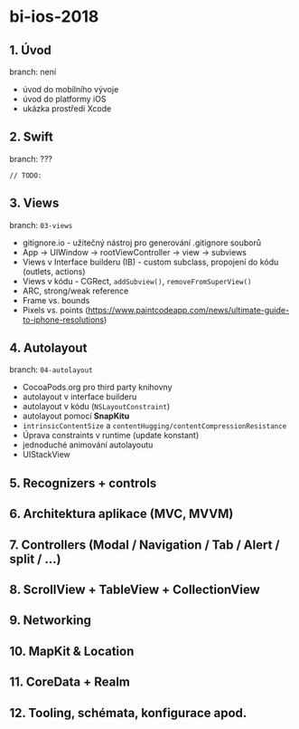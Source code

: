 # bi-ios-2018

## 1. Úvod
branch: není
- úvod do mobilního vývoje
- úvod do platformy iOS
- ukázka prostředí Xcode

## 2. Swift
branch: ???

`// TODO:`

## 3. Views
branch: `03-views`
- gitignore.io - užitečný nástroj pro generování .gitignore souborů
- App -> UIWindow -> rootViewController -> view -> subviews
- Views v Interface builderu (IB) - custom subclass, propojení do kódu (outlets, actions)
- Views v kódu - CGRect, `addSubview()`, `removeFromSuperView()`
- ARC, strong/weak reference
- Frame vs. bounds
- Pixels vs. points (https://www.paintcodeapp.com/news/ultimate-guide-to-iphone-resolutions)

## 4. Autolayout
branch: `04-autolayout`
- CocoaPods.org pro third party knihovny
- autolayout v interface builderu
- autolayout v kódu (`NSLayoutConstraint`)
- autolayout pomocí **SnapKitu**
- `intrinsicContentSize` a `contentHugging/contentCompressionResistance`
- Úprava constraints v runtime (update konstant)
- jednoduché animování autolayoutu
- UIStackView

## 5. Recognizers + controls
## 6. Architektura aplikace (MVC, MVVM)
## 7. Controllers (Modal / Navigation / Tab / Alert / split / …)
## 8. ScrollView + TableView + CollectionView
## 9. Networking
## 10. MapKit & Location
## 11. CoreData + Realm
## 12. Tooling, schémata, konfigurace apod.
